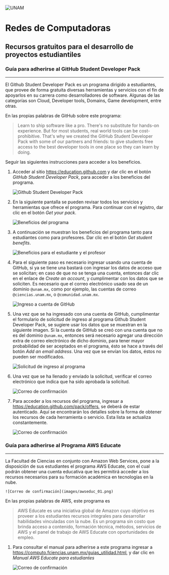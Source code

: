 ![UNAM](images/img_logoFC_2019.png)
# Redes de Computadoras

## Recursos gratuitos para el desarrollo de proyectos estudiantiles 



### Guía para adherirse al GitHub Student Developer Pack
--------------------------------------------------------

El Github Student Developer Pack es un programa dirigido a estudiantes,
que provee de forma gratuita diversas herramientas y servicios con el
fin de apoyarlos en su carrera como desarrolladores de software. Algunas
 de las categorías son Cloud, Developer tools, Domains, Game development,
entre otras.

En las propias palabras de GitHub sobre este programa:
> Learn to ship software like a pro. There's no substitute for hands-on experience. But for most students, real world tools can be cost-prohibitive. That's why we created the GitHub Student Developer Pack with some of our partners and friends: to give students free access to the best developer tools in one place so they can learn by doing.


Seguir las siguientes instrucciones para acceder a los beneficios.

1.  Acceder al sitio <https://education.github.com> y dar clic en el botón *GitHub
    Student Developer Pack*, para acceder a los beneficios del programa.
    
    ![Github Student Developer Pack](images/a_01_2.png)


2.  En la siguiente pantalla se pueden revisar todos los servicios y
    herramientas que ofrece el programa. Para continuar con el registro,
    dar clic en el botón *Get your pack*.

    ![Beneficios del programa](images/a_02_2.png)


3.  A continuación se muestran los beneficios del programa tanto para
    estudiantes como para profesores. Dar clic en el botón *Get student
    benefits*.
    
    ![Beneficios para el estudiante y el profesor](images/a_03_2.png)


4.  Para el siguiente paso es necesario ingresar usando una cuenta de
    GitHub, si ya se tiene una bastará con ingresar los datos de acceso
    que se solicitan; en caso de que no se tenga una cuenta, entonces
    dar clic en el enlace de *Create an account*, y cumplimentar con los
    datos que se soliciten. Es
    necesario que el correo electrónico usado sea de un dominio
    `@unam.mx`, como por ejemplo, las cuentas de correo
    `@ciencias.unam.mx`, o `@comunidad.unam.mx`.

    ![Ingreso a cuenta de GitHub](images/a_04_2.png)


5.  Una vez que se ha ingresado con una cuenta de GitHub, cumplimentar
    el formulario de solicitud de ingreso al programa Github Student
    Developer Pack, se sugiere usar los datos que se muestran en la 
    siguiente imagen. Si la cuenta de GitHub se creó con
    una cuenta que no es del dominio `@unam.mx`, entonces será necesario
    agregar una dirección extra de correo electrónico de dicho dominio,
    para tener mayor probabilidad de ser aceptados en el programa, ésto
    se hace a través del botón *Add an email address*. Una vez que se
    envían los datos, éstos no pueden ser modificados.

    ![Solicitud de ingreso al programa](images/a_05_2.png)


6.  Una vez que se ha llenado y enviado la solicitud, verificar el
    correo electrónico que indica que ha sido aprobada la solicitud.

    ![Correo de confirmación](images/a_06.png)

7. Para acceder a los recursos del programa, ingresar a <https://education.github.com/pack/offers>,
   se deberá de estar autenticado. Aquí se encontrarán los detalles sobre la forma de obtener
   los recursos de cada herramienta o servicio. Esta lista se actualiza constantemente.

    ![Correo de confirmación](images/a_07.png)




### Guía para adherirse al Programa AWS Educate
-----------------------------------------------

La Facultad de Ciencias en conjunto con Amazon Web Services, pone a la disposición de sus estudiantes el programa AWS Educate, con el cual podrán obtener una cuenta educativa que les permitirá acceder a los recursos necesarios para su formación académica en tecnologías en la nube.

    ![Correo de confirmación](images/awseduc_01.png)


En las propias palabras de AWS, este programa es
> AWS Educate es una iniciativa global de Amazon cuyo objetivo es proveer a los estudiantes recursos integrales para desarrollar habilidades vinculadas con la nube. Es un programa sin costo que brinda acceso a contenido, formación técnica, métodos, servicios de AWS y el panel de trabajo de AWS Educate con oportunidades de empleo.

1.  Para consultar el manual para adherirse a este programa ingresar a <https://computo.fciencias.unam.mx/guias_utilidad.html>,
    y dar clic en _Manual AWS Educate para estudiantes_


    ![Correo de confirmación](images/awseduc_02.png)

